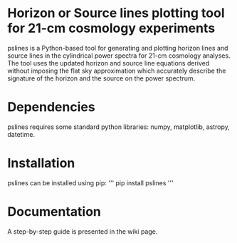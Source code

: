 # Horizon or Source lines plotting tool for 21-cm cosmology experiments

pslines is a Python-based tool for generating and plotting horizon lines and source lines in the cylindrical power spectra for 21-cm cosmology analyses. The tool uses the updated horizon and source line equations derived without imposing the flat sky approximation which accurately describe the signature of the horizon and the source on the power spectrum.

# Dependencies
pslines requires some standard python libraries: numpy, matplotlib, astropy, datetime.

# Installation
pslines can be installed using pip:
'''
pip install pslines
'''

# Documentation
A step-by-step guide is presented in the wiki page.
